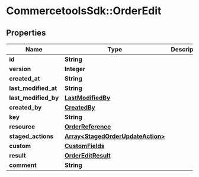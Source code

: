 # CommercetoolsSdk::OrderEdit

## Properties
Name | Type | Description | Notes
------------ | ------------- | ------------- | -------------
**id** | **String** |  | [optional] 
**version** | **Integer** |  | [optional] 
**created_at** | **String** |  | [optional] 
**last_modified_at** | **String** |  | [optional] 
**last_modified_by** | [**LastModifiedBy**](LastModifiedBy.md) |  | [optional] 
**created_by** | [**CreatedBy**](CreatedBy.md) |  | [optional] 
**key** | **String** |  | [optional] 
**resource** | [**OrderReference**](OrderReference.md) |  | [optional] 
**staged_actions** | [**Array&lt;StagedOrderUpdateAction&gt;**](StagedOrderUpdateAction.md) |  | [optional] 
**custom** | [**CustomFields**](CustomFields.md) |  | [optional] 
**result** | [**OrderEditResult**](OrderEditResult.md) |  | [optional] 
**comment** | **String** |  | [optional] 

